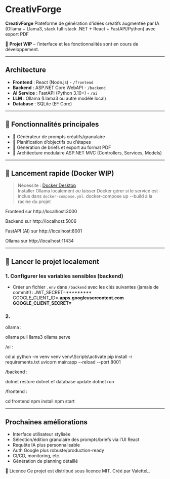 # CreativForge

**CreativForge** Plateforme de génération d'idées créatifs augmentée par IA (Ollama + Llama3, stack full-stack .NET + React + FastAPI/Python) avec export PDF

🚧 **Projet WIP** – l’interface et les fonctionnalités sont en cours de développement.

---

## Architecture 
- **Frontend** : React (Node.js) - `/frontend`
- **Backend** : ASP.NET Core WebAPI - `/backend`
- **AI Service** : FastAPI (Python 3.10+) - `/ai`
- **LLM** : Ollama (Llama3 ou autre modèle local)
- **Database** : SQLite (EF Core)

---

## 📌 Fonctionnalités principales

- 🎲 Générateur de prompts créatifs/granulaire
- 📅 Planification d’objectifs ou d’étapes
- 📝 Génération de briefs et export au format PDF
- 📂 Architecture modulaire ASP.NET MVC (Controllers, Services, Models)

---

## 🐳 Lancement rapide (Docker WIP)

> Nécessite : [Docker Desktop](https://www.docker.com/products/docker-desktop/)  
> Installer Ollama localement *ou* laisser Docker gérer si le service est inclus dans `docker-compose.yml`.
> docker-compose up --build à la racine du projet

Frontend sur http://localhost:3000

Backend sur http://localhost:5006

FastAPI (AI) sur http://localhost:8001

Ollama sur http://localhost:11434

---

## 🚀 Lancer le projet localement

### 1. Configurer les variables sensibles (backend)

- Créer un fichier `.env` dans `/backend` avec les clés suivantes (jamais de commit!) :
  JWT_SECRET=*********
  GOOGLE_CLIENT_ID=********.apps.googleusercontent.com
  GOOGLE_CLIENT_SECRET=********

### 2.

ollama : 

ollama pull llama3
ollama serve

/ai : 

cd ai
python -m venv venv
venv\Scripts\activate
pip install -r requirements.txt
uvicorn main:app --reload --port 8001

/backend : 

dotnet restore
dotnet ef database update
dotnet run

/frontend :

cd frontend
npm install
npm start

---

## Prochaines améliorations
- Interface utilisateur stylisée
- Sélection/édition granulaire des prompts/briefs via l’UI React
- Requête IA plus personnalisable
- Auth Google plus robuste/production-ready
- CI/CD, monitoring, etc.
- Génération de planning détaillé

📄 Licence
Ce projet est distribué sous licence MIT.
Créé par ValetteL.


